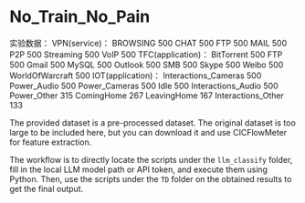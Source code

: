 # No_Train_No_Pain


实验数据：
VPN(service)：
BROWSING     500
CHAT         500
FTP          500
MAIL         500
P2P          500
Streaming    500
VoIP         500
TFC(application)：
BitTorrent         500
FTP                500
Gmail              500
MySQL              500
Outlook            500
SMB                500
Skype              500
Weibo              500
WorldOfWarcraft    500
IOT(application)：
Interactions_Cameras    500
Power_Audio             500
Power_Cameras           500
Idle                    500
Interactions_Audio      500
Power_Other             315
ComingHome              267
LeavingHome             167
Interactions_Other      133



The provided dataset is a pre-processed dataset. The original dataset is too large to be included here, but you can download it and use CICFlowMeter for feature extraction.

The workflow is to directly locate the scripts under the `llm_classify` folder, fill in the local LLM model path or API token, and execute them using Python. Then, use the scripts under the `TD` folder on the obtained results to get the final output.

